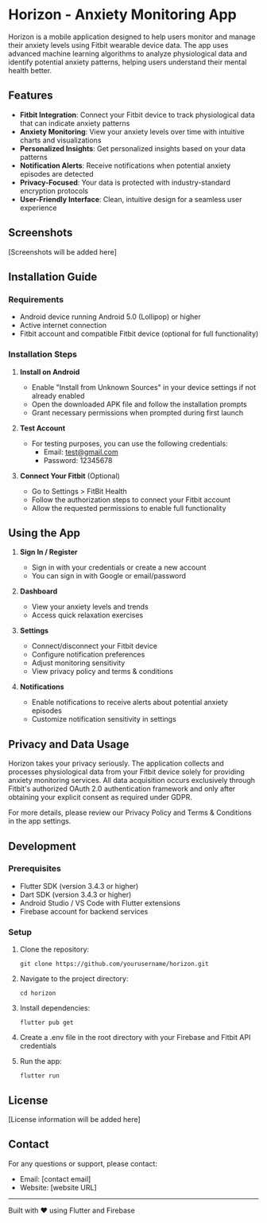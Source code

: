# Horizon - Anxiety Monitoring App

Horizon is a mobile application designed to help users monitor and manage their anxiety levels using Fitbit wearable device data. The app uses advanced machine learning algorithms to analyze physiological data and identify potential anxiety patterns, helping users understand their mental health better.

## Features

- **Fitbit Integration**: Connect your Fitbit device to track physiological data that can indicate anxiety patterns
- **Anxiety Monitoring**: View your anxiety levels over time with intuitive charts and visualizations
- **Personalized Insights**: Get personalized insights based on your data patterns
- **Notification Alerts**: Receive notifications when potential anxiety episodes are detected
- **Privacy-Focused**: Your data is protected with industry-standard encryption protocols
- **User-Friendly Interface**: Clean, intuitive design for a seamless user experience

## Screenshots

[Screenshots will be added here]

## Installation Guide

### Requirements

- Android device running Android 5.0 (Lollipop) or higher
- Active internet connection
- Fitbit account and compatible Fitbit device (optional for full functionality)

### Installation Steps

1. **Install on Android**

   - Enable "Install from Unknown Sources" in your device settings if not already enabled
   - Open the downloaded APK file and follow the installation prompts
   - Grant necessary permissions when prompted during first launch

2. **Test Account**

   - For testing purposes, you can use the following credentials:
     - Email: test@gmail.com
     - Password: 12345678

3. **Connect Your Fitbit** (Optional)
   - Go to Settings > FitBit Health
   - Follow the authorization steps to connect your Fitbit account
   - Allow the requested permissions to enable full functionality

## Using the App

1. **Sign In / Register**

   - Sign in with your credentials or create a new account
   - You can sign in with Google or email/password

2. **Dashboard**

   - View your anxiety levels and trends
   - Access quick relaxation exercises

3. **Settings**

   - Connect/disconnect your Fitbit device
   - Configure notification preferences
   - Adjust monitoring sensitivity
   - View privacy policy and terms & conditions

4. **Notifications**
   - Enable notifications to receive alerts about potential anxiety episodes
   - Customize notification sensitivity in settings

## Privacy and Data Usage

Horizon takes your privacy seriously. The application collects and processes physiological data from your Fitbit device solely for providing anxiety monitoring services. All data acquisition occurs exclusively through Fitbit's authorized OAuth 2.0 authentication framework and only after obtaining your explicit consent as required under GDPR.

For more details, please review our Privacy Policy and Terms & Conditions in the app settings.

## Development

### Prerequisites

- Flutter SDK (version 3.4.3 or higher)
- Dart SDK (version 3.4.3 or higher)
- Android Studio / VS Code with Flutter extensions
- Firebase account for backend services

### Setup

1. Clone the repository:

   ```
   git clone https://github.com/yourusername/horizon.git
   ```

2. Navigate to the project directory:

   ```
   cd horizon
   ```

3. Install dependencies:

   ```
   flutter pub get
   ```

4. Create a .env file in the root directory with your Firebase and Fitbit API credentials

5. Run the app:
   ```
   flutter run
   ```

## License

[License information will be added here]

## Contact

For any questions or support, please contact:

- Email: [contact email]
- Website: [website URL]

---

Built with ❤️ using Flutter and Firebase

